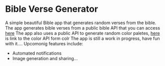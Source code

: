 # Bible Verse Generator

A simple beautiful Bible app that generates random verses from the bible.
The app generates bible verses from a public bible API that you can access [here](https://labs.bible.org/api/)
The app also uses a public API to generate random color paletes, [here](http://www.colr.org/json/colors/) is link to the color API form colr
The app is still a work in progress, have fun with it....
Upcomonig features include:

- Automated notifications
- Image generation and sharing...


